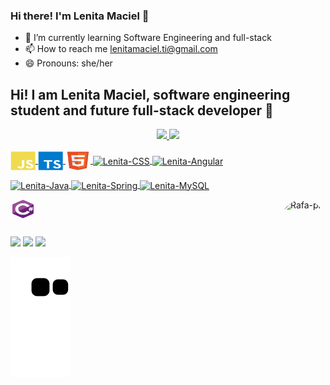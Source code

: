 ### Hi there! I'm Lenita Maciel 👋

- 🌱 I’m currently learning Software Engineering and full-stack
- 📫 How to reach me lenitamaciel.ti@gmail.com
- 😄 Pronouns: she/her

## Hi! I am Lenita Maciel, software engineering student and future full-stack developer 👾
<div align="center">
  <a href="https://github.com/LenitaM">
  <img height="180em" src="https://github-readme-stats.vercel.app/api?username=lenitam&show_icons=true&theme=dark&include_all_commits=true&count_private=true"/>
  <img height="180em" src="https://github-readme-stats.vercel.app/api/top-langs/?username=lenitam&layout=compact&langs_count=7&theme=dark"/>
</div>

<div style="display: inline_block"><br>

  <img align="center" alt="Lenita-Js" height="30" width="40" src="https://raw.githubusercontent.com/devicons/devicon/master/icons/javascript/javascript-plain.svg">
  <img align="center" alt="Lenita-Ts" height="30" width="40" src="https://raw.githubusercontent.com/devicons/devicon/master/icons/typescript/typescript-plain.svg">
  <img align="center" alt="Lenita-HTML" height="30" width="40" src="https://raw.githubusercontent.com/devicons/devicon/master/icons/html5/html5-original.svg">
  <img align="center" alt="Lenita-CSS" height="30" width="40"  
  src="https://cdn.jsdelivr.net/gh/devicons/devicon/icons/css3/css3-original.svg">
  <img align="center" alt="Lenita-Angular" height="30" width="40" src="https://cdn.jsdelivr.net/gh/devicons/devicon/icons/angularjs/angularjs-original.svg">
  
  <img align="center" alt="Lenita-Java" height="30" width="40"
  src="https://cdn.jsdelivr.net/gh/devicons/devicon/icons/java/java-original.svg">
  <img align="center" alt="Lenita-Spring" height="30" width="40"
  src="https://cdn.jsdelivr.net/gh/devicons/devicon/icons/spring/spring-original.svg">
  <img align="center" alt="Lenita-MySQL" height="30" width="40"
  src="https://cdn.jsdelivr.net/gh/devicons/devicon/icons/mysql/mysql-original.svg" />
  
  <img align="center" alt="Lenita-Csharp" height="30" width="40" src="https://raw.githubusercontent.com/devicons/devicon/master/icons/csharp/csharp-original.svg">
  
  <img align="right" alt="Rafa-pic" height="150" style="border-radius:50px;" src="https://cdn.picrew.me/shareImg/org/202212/338224_4KIhij8i.png">
</div>
  
  ##
  
  <div> 
  <a href="https://www.instagram.com/lenitamaciel/" target="_blank"><img src="https://img.shields.io/badge/-Instagram-%23E4405F?style=for-the-badge&logo=instagram&logoColor=white" target="_blank"></a>
  <a href = "mailto:lenitamaciel.ti@gmail.com"><img src="https://img.shields.io/badge/-Gmail-%23333?style=for-the-badge&logo=gmail&logoColor=white" target="_blank"></a>
  <a href="https://www.linkedin.com/in/lenita-maciel-88208b23a/" target="_blank"><img src="https://img.shields.io/badge/-LinkedIn-%230077B5?style=for-the-badge&logo=linkedin&logoColor=white" target="_blank"></a> 
 
  ![Snake animation](https://github.com/rafaballerini/rafaballerini/blob/output/github-contribution-grid-snake.svg)
 
</div>
  
  

